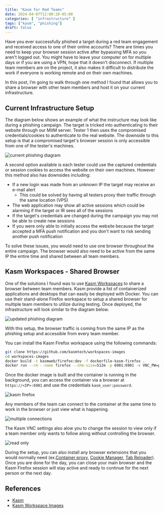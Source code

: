 ```yaml
---
title: "Kasm for Red Teams"
date: 2024-04-07T12:00:28-05:00
categories: [ "infrastructure" ]
tags: ["kasm", "phishing"]
draft: false
---
```


Have you ever successfully phished a target during a red team engagement and received access to one of their online accounts? There are times you need to keep your browser session active after bypassing MFA so you aren't logged out. You might have to leave your computer on for multiple days or if you are using a VPN, hope that it doesn't disconnect. If multiple team members are on the project, it also makes it difficult to distribute the work if everyone is working remote and on their own machines.

In this post, I’m going to walk through one method I found that allows you to share a browser with other team members and host it on your current infrastructure.

## Current Infrastructure Setup

The diagram below shows an example of what the instructure may look like during a phishing campaign. The target is tricked into authenticating to their website through our MitM server. Tester 1 then uses the compromised credentials/cookies to authenticate to the real website. The downside to this setup is that a compromised target's browser session is only accessible from one of the tester's machines.

![current phishing diagram](/img/Kasm/current-phishing-diagram.png)

 A second option available is each tester could use the captured credentials or session cookies to access the website on their own machines. However this method also has downsides including:
- If a new login was made from an unknown IP the target may receive an e-mail alert
    - This could be solved by having all testers proxy their traffic through the same location (VPS)
- The web application may show all active sessions which could be alarming if the target or IR sees all of the sessions
- If the target's credentials are changed during the campaign you may not be able to create new sessions
- If you were only able to initially access the website because the target accepted a MFA push notification and you don't want to risk sending another push notification

To solve these issues, you would need to use one browser throughout the entire campaign. The browser would also need to be active from the same IP the entire time and shared between all team members.


## Kasm Workspaces - Shared Browser

One of the solutions I found was to use [Kasm Workspaces](https://kasmweb.com/) to share a browser between team members. Kasm provide a list of containerized applications and desktops that can easily be deployed with Docker. You can use their stand-alone Firefox workspace to setup a shared browser for multiple team members to utilize during testing. Once deployed, the infrastructure will look similar to the diagram below.

![updated phishing diagram](/img/Kasm/updated-phishing-diagram.png)

With this setup, the browser traffic is coming from the same IP as the phishing setup and accessible from every team member.

You can install the Kasm Firefox workspace using the following commands:

```bash
git clone https://github.com/kasmtech/workspaces-images
cd workspaces-images
docker build -t kasmweb/firefox:dev -f dockerfile-kasm-firefox .
docker run --rm --name firefox --shm-size=512m -p 6901:6901 -e VNC_PW=password -d kasmweb/firefox:dev
```

Once the docker image is built and the container is running in the background, you can access the container via a browser at `https://<IP>:6901` and use the credentials `kasm_user:password`.

![kasm firefox](/img/Kasm/kasm-firefox.png)

Any members of the team can connect to the container at the same time to work in the browser or just view what is happening.

![multiple connections](/img/Kasm/multiple-connections.png)

The Kasm VNC settings also alow you to change the session to view only if a team member only wants to follow along without controlling the browser.

![read only](/img/Kasm/read-only.png)

During the setup, you can also install any browser extensions that you would normally need (ex.[Container proxy](https://addons.mozilla.org/en-US/firefox/addon/container-proxy/?utm_source=addons.mozilla.org&utm_medium=referral&utm_content=search), [Cookie Manager](https://addons.mozilla.org/en-US/firefox/addon/a-cookie-manager/?utm_source=addons.mozilla.org&utm_medium=referral&utm_content=search), [Tab Reloader](https://addons.mozilla.org/en-US/firefox/addon/tab-reloader/)). Once you are done for the day, you can close your main browser and the Kasm Firefox session will stay active and ready to continue for the next person or the next day.


## References

- [Kasm](https://kasmweb.com/)
- [Kasm Workspace Images](https://github.com/kasmtech/workspaces-images)

